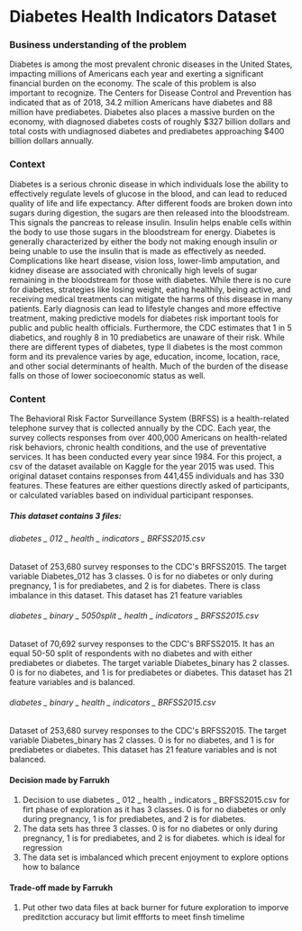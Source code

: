 # Diabetes Health Indicators Dataset


### Business understanding of the problem

Diabetes is among the most prevalent chronic diseases in the United States, impacting millions of Americans each year and exerting a significant financial burden on the economy. The scale of this problem is also important to recognize. The Centers for Disease Control and Prevention has indicated that as of 2018, 34.2 million Americans have diabetes and 88 million have prediabetes. Diabetes also places a massive burden on the economy, with diagnosed diabetes costs of roughly $327 billion dollars and total costs with undiagnosed diabetes and prediabetes approaching $400 billion dollars annually.

### Context

Diabetes is a serious chronic disease in which individuals lose the ability to effectively regulate levels of glucose in the blood, and can lead to reduced quality of life and life expectancy. After different foods are broken down into sugars during digestion, the sugars are then released into the bloodstream. This signals the pancreas to release insulin. Insulin helps enable cells within the body to use those sugars in the bloodstream for energy. Diabetes is generally characterized by either the body not making enough insulin or being unable to use the insulin that is made as effectively as needed. Complications like heart disease, vision loss, lower-limb amputation, and kidney disease are associated with chronically high levels of sugar remaining in the bloodstream for those with diabetes. While there is no cure for diabetes, strategies like losing weight, eating healthily, being active, and receiving medical treatments can mitigate the harms of this disease in many patients. Early diagnosis can lead to lifestyle changes and more effective treatment, making predictive models for diabetes risk important tools for public and public health officials. Furthermore, the CDC estimates that 1 in 5 diabetics, and roughly 8 in 10 prediabetics are unaware of their risk. While there are different types of diabetes, type II diabetes is the most common form and its prevalence varies by age, education, income, location, race, and other social determinants of health. Much of the burden of the disease falls on those of lower socioeconomic status as well.

### Content

The Behavioral Risk Factor Surveillance System (BRFSS) is a health-related telephone survey that is collected annually by the CDC. Each year, the survey collects responses from over 400,000 Americans on health-related risk behaviors, chronic health conditions, and the use of preventative services. It has been conducted every year since 1984. For this project, a csv of the dataset available on Kaggle for the year 2015 was used. This original dataset contains responses from 441,455 individuals and has 330 features. These features are either questions directly asked of participants, or calculated variables based on individual participant responses.

##### This dataset contains 3 files:

###### diabetes _ 012 _ health _ indicators _ BRFSS2015.csv 
Dataset of 253,680 survey responses to the CDC's BRFSS2015. The target variable Diabetes_012 has 3 classes. 0 is for no diabetes or only during pregnancy, 1 is for prediabetes, and 2 is for diabetes. There is class imbalance in this dataset. This dataset has 21 feature variables

###### diabetes _ binary _ 5050split _ health _ indicators _ BRFSS2015.csv
Dataset of 70,692 survey responses to the CDC's BRFSS2015. It has an equal 50-50 split of respondents with no diabetes and with either prediabetes or diabetes. The target variable Diabetes_binary has 2 classes. 0 is for no diabetes, and 1 is for prediabetes or diabetes. This dataset has 21 feature variables and is balanced.

###### diabetes _ binary _ health _ indicators _ BRFSS2015.csv
Dataset of 253,680 survey responses to the CDC's BRFSS2015. The target variable Diabetes_binary has 2 classes. 0 is for no diabetes, and 1 is for prediabetes or diabetes. This dataset has 21 feature variables and is not balanced.

#### Decision made by Farrukh
 
1) Decision to use diabetes _ 012 _ health _ indicators _ BRFSS2015.csv for firt phase of exploration as it has 3 classes. 0 is for no diabetes or only during pregnancy, 1 is for prediabetes, and 2 is for diabetes.
2) The data sets has three 3 classes. 0 is for no diabetes or only during pregnancy, 1 is for prediabetes, and 2 is for diabetes. which is ideal for regression
3) The data set is imbalanced which precent enjoyment to explore options how to balance 

#### Trade-off made by Farrukh

 1) Put other two data files at back burner for future exploration to imporve preditction accuracy but limit effforts to meet finsh timelime



